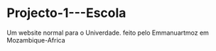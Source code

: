 # Projecto-1---Escola
Um website normal para o Univerdade. feito pelo Emmanuartmoz em Mozambique-Africa
